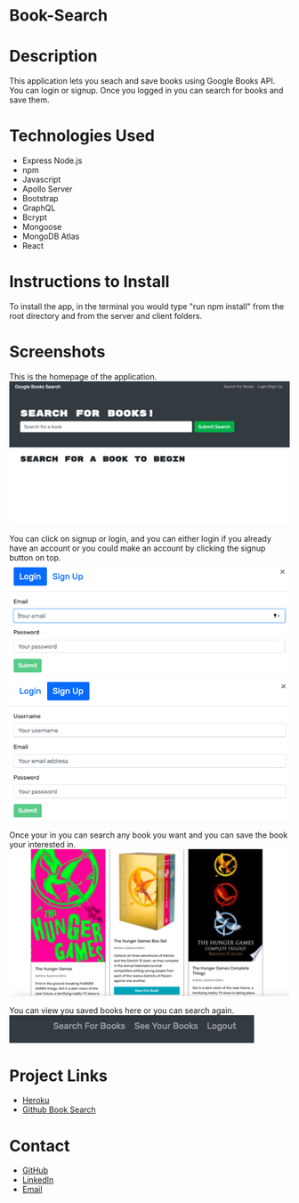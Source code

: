 # Book-Search

# Description
This application lets you seach and save books using Google Books API. You can login or signup. Once you logged in you can search for books and save them. 

# Technologies Used
- Express Node.js
- npm 
- Javascript 
- Apollo Server
- Bootstrap
- GraphQL
- Bcrypt 
- Mongoose 
- MongoDB Atlas
- React 

# Instructions to Install
To install the app, in the terminal you would type "run npm install" from the root directory and from the server and client folders. 

# Screenshots 
This is the homepage of the application. 
![homepage](https://github.com/michelaqyteza/Book-Search/blob/main/img/Homepagesc.png?raw=true)

You can click on signup or login, and you can either login if you already have an account or you could make an account by clicking the signup button on top. 
![login](https://github.com/michelaqyteza/Book-Search/blob/main/img/loginsc.png?raw=true)
![signup](https://github.com/michelaqyteza/Book-Search/blob/main/img/signupsc.png?raw=true)

Once your in you can search any book you want and you can save the book your interested in. 
![booksearch](https://github.com/michelaqyteza/Book-Search/blob/main/img/booksearch.png?raw=true)

You can view you saved books here or you can search again. 
![navbar](https://github.com/michelaqyteza/Book-Search/blob/main/img/navsc.png?raw=true)

# Project Links 
- [Heroku](https://github.com/michelaqyteza/Book-Search)
- [Github Book Search](https://obscure-waters-70910.herokuapp.com/)

# Contact 

- [GitHub](https://github.com/michelaqyteza)
- [LinkedIn](https://www.linkedin.com/in/michela-qyteza-705154207/)
- [Email](mailto:michelaq1997@gmail.com)